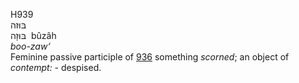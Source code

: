 <body>
  <p>H939<br>  בּוּזה  <br> בּוּזָה  ‎  bûzâh  <br><i>boo-zaw‘ </i><br>Feminine passive participle of <a href="h0936.htm">936</a>  something <i>scorned</i>; an object of <i>contempt: - </i>despised.<br></p>
 </body>